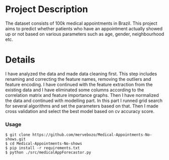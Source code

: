 # Project Description

The dataset consists of 100k medical appointments in Brazil. This project aims to predict whether patients who have an appointment actually showed up or not based on various parameters such as age, gender, neighbourhood etc.

# Details

I have analyzed the data and made data cleaning first. This step includes renaming and correcting the feature names, removing the outliers and feature encoding. I have continued with the feature extraction from the existing data and I have eliminated some columns according to the correlation matrix and feature importance graphs. Then I have normalized the data and continued with modelling part. In this part I runned grid search for several algorithms and set the parameters based on that. Then I made cross validation and select the best model based on cv accuracy score. 

### Usage
```
$ git clone https://github.com/mervebozo/Medical-Appointments-No-shows.git
$ cd Medical-Appointments-No-shows
$ pip install -r requirements.txt
$ python ./src/medicalAppForecastor.py
```
